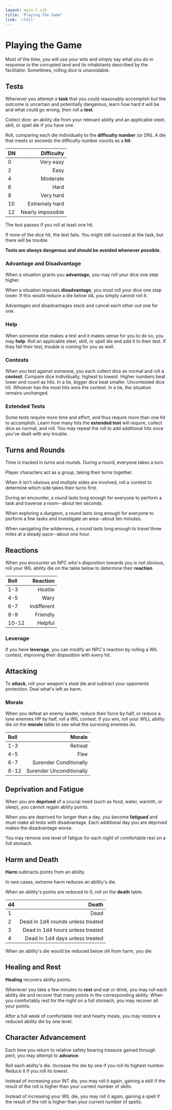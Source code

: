 ```yaml
---
layout: main-f.njk
title: 'Playing the Game'
link: '/fell'
---
```


# Playing the Game

Most of the time, you will use your wits and simply say what you do in response to the corrupted land and its inhabitants described by the facilitator. Sometimes, rolling dice is unavoidable.

## Tests

Whenever you attempt a **task** that you could reasonably accomplish but the outcome is uncertain and potentially dangerous, learn how hard it will be and what could go wrong, then roll a **test**.

Collect dice: an ability die from your relevant ability and an applicable steel, skill, or spell die if you have one.

Roll, comparing each die individually to the **difficulty number** (or DN). A die that meets or exceeds the difficulty number counts as a **hit**.

DN|Difficulty
:--|--:
0|Very easy
2|Easy
4|Moderate
6|Hard
8|Very hard
10|Extremely hard
12|Nearly impossible

The test passes if you roll at least one hit.

If none of the dice hit, the test fails. You might still succeed at the task, but there will be trouble.

**Tests are always dangerous and should be avoided whenever possible.**

### Advantage and Disadvantage

When a situation grants you **advantage,** you may roll your dice one step higher.

When a situation imposes **disadvantage**, you must roll your dice one step lower. If this would reduce a die below d4, you simply cannot roll it.

Advantages and disadvantages stack and cancel each other out one for one.

### Help

When someone else makes a test and it makes sense for you to do so, you may **help**. Roll an applicable steel, skill, or spell die and add it to their test. If they fail their test, trouble is coming for you as well.

### Contests

When you test against someone, you each collect dice as normal and roll a **contest**. Compare dice individually, highest to lowest. Higher numbers beat lower and count as hits. In a tie, bigger dice beat smaller. Uncontested dice hit. Whoever has the most hits wins the contest. In a tie, the situation remains unchanged.

### Extended Tests

Some tests require more time and effort, and thus require more than one hit to accomplish. Learn how many hits the **extended test** will require, collect dice as normal, and roll. You may repeat the roll to add additional hits once you've dealt with any trouble.

## Turns and Rounds

Time is tracked in *turns* and *rounds*. During a round, everyone takes a turn.

Player characters act as a group, taking their turns together.

When it isn't obvious and multiple sides are involved, roll a contest to determine which side takes their turns first.

During an encounter, a round lasts long enough for everyone to perform a task and traverse a room--about ten seconds.

When exploring a dungeon, a round lasts long enough for everyone to perform a few tasks and investigate an area--about ten minutes.

When navigating the wilderness, a round lasts long enough to travel three miles at a steady pace--about one hour.

## Reactions

When you encounter an NPC who's disposition towards you is not obvious, roll your WIL ability die on the table below to determine their **reaction**.

Roll|Reaction
:--|--:
1-3|Hostile
4-5|Wary
6-7|Indifferent
8-9|Friendly
10-12|Helpful

### Leverage

If you have **leverage**, you can modify an NPC's reaction by rolling a WIL contest, improving their disposition with every hit.

## Attacking

To **attack**, roll your weapon's steal die and subtract your opponents protection. Deal what's left as harm.

### Morale

When you defeat an enemy leader, reduce their force by half, or reduce a lone enemies HP by half, roll a WIL contest. If you win, roll your WILL ability die on the **morale** table to see what the surviving enemies do.

Roll|Morale
:--|--:
1-3|Retreat
4-5|Flee
6-7|Surender Conditionally
8-12|Surender Unconditionally

## Deprivation and Fatigue

When you are **deprived** of a crucial need (such as food, water, warmth, or sleep), you cannot regain ability points.

When you are deprived for longer than a day, you become **fatigued** and must make all tests with disadvantage. Each additional day you are deprived makes the disadvantage worse.

You may remove one level of fatigue for each night of comfortable rest on a full stomach.

## Harm and Death

**Harm** subtracts points from an ability.

In rare cases, extreme harm reduces an ability's die.

When an ability's points are reduced to 0, roll on the **death** table.

d4|Death
:--|--:
1|Dead
2|Dead in 1d4 rounds unless treated
3|Dead in 1d4 hours unless treated
4|Dead in 1d4 days unless treated

When an ability's die would be reduced below d4 from harm, you die.

## Healing and Rest

**Healing** recovers ability points.

Whenever you take a few minutes to **rest** and eat or drink, you may roll each ability die and recover that many points in the corresponding ability. When you comfortably rest for the night on a full stomach, you may recover all your points.

After a full week of comfortable rest and hearty meals, you may restore a reduced ability die by one level.

## Character Advancement

Each time you return to relative safety bearing treasure gained through peril, you may attempt to **advance**.

Roll each ability's die. Increase the die by one if you roll its highest number. Reduce it if you roll its lowest.

Instead of increasing your INT die, you may roll it again, gaining a skill if the result of the roll is higher than your current number of skills.

Instead of increasing your WIL die, you may roll it again, gaining a spell if the result of the roll is higher than your current number of spells.
